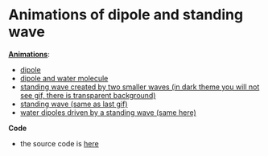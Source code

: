 # Animations of dipole and standing wave

[**Animations**](https://github.com/HelenaMaslowska/physics-animations/tree/main/All%20animations):
- [dipole](https://github.com/HelenaMaslowska/physics-animations/blob/main/All%20animations/dipole.gif)
- [dipole and water molecule](https://github.com/HelenaMaslowska/physics-animations/blob/main/All%20animations/dipole%20and%20water.gif)
- [standing wave created by two smaller waves (in dark theme you will not see gif, there is transparent background)](https://github.com/HelenaMaslowska/physics-animations/blob/main/All%20animations/standing%20wave%20created%20by%20two%20smaller%20waves.gif)
- [standing wave (same as last gif)](https://github.com/HelenaMaslowska/physics-animations/blob/main/All%20animations/standing%20wave.gif) 
- [water dipoles driven by a standing wave (same here)](https://github.com/HelenaMaslowska/physics-animations/blob/main/All%20animations/water%20dipoles%20driven%20by%20a%20standing%20wave.gif)

**Code**
- the source code is [here](https://github.com/HelenaMaslowska/physics-animations/blob/main/Fiz2/MainWindow.xaml.cs)
